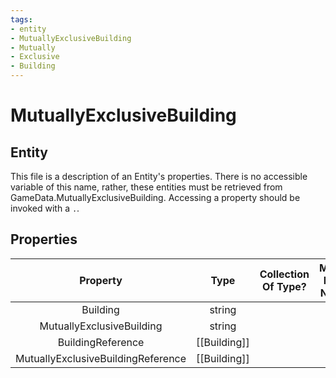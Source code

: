 ```yaml
---
tags:
- entity
- MutuallyExclusiveBuilding
- Mutually
- Exclusive
- Building
---
```

# MutuallyExclusiveBuilding
## Entity
This file is a description of an Entity's properties. There is no accessible variable of this name, rather, these entities must be retrieved from GameData.MutuallyExclusiveBuilding. Accessing a property should be invoked with a `.`.
## Properties
|	Property	|	Type	|	Collection Of Type?	|	May Be Nil?	|	Default	|	References	|	Key	|	Notes	|
|	:-:	|	:-:	|	:-:	|	:-:	|	:-:	|	:-:	|	:-:	|	-:	|
|	Building	|	string	|		|		|		|	[[Building]].BuildingType	|		|	|
|	MutuallyExclusiveBuilding	|	string	|		|		|		|	[[Building]].BuildingType	|		|	|
|	BuildingReference	|	[[Building]]	|		|	✓	|		|		|		|	|
|	MutuallyExclusiveBuildingReference	|	[[Building]]	|		|	✓	|		|		|		|	|
